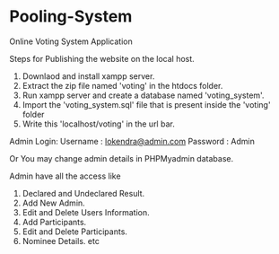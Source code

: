 # Pooling-System
Online Voting System Application

Steps for Publishing the website on the local host.
1.	Downlaod and install xampp server.
2.	Extract the zip file named 'voting' in the htdocs folder.
3.	Run xampp server and create a database named 'voting_system'.
4.	Import the 'voting_system.sql' file that is present inside the 'voting' folder
5.	Write this 'localhost/voting' in the url bar.


Admin Login:
Username : lokendra@admin.com
Password : Admin

Or You may change admin details in PHPMyadmin database.

Admin have all the access like
1. Declared and Undeclared Result.
2. Add New Admin.
3. Edit and Delete Users Information.
4. Add Participants.
5. Edit and Delete Participants.
6. Nominee Details. etc
